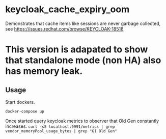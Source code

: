 # keycloak_cache_expiry_oom
Demonstrates that cache items like sessions are never garbage collected, see https://issues.redhat.com/browse/KEYCLOAK-18518

# This version is adapated to show that standalone mode (non HA) also has memory leak.

## Usage
Start dockers.

`docker-compose up`

Once started query keycloak metrics to observer that Old Gen constantly increases.
`curl -sS localhost:9991/metrics | grep vendor_memoryPool_usage_bytes | grep "G1 Old Gen"`
